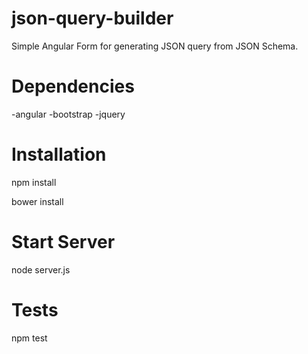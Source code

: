 # json-query-builder
Simple Angular Form for generating JSON query from JSON Schema.

# Dependencies
-angular
-bootstrap
-jquery

# Installation

npm install

bower install

# Start Server

node server.js

# Tests

npm test
